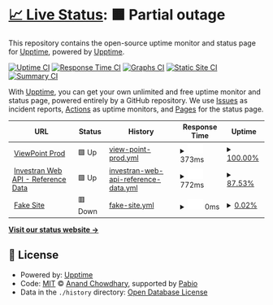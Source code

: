 # [📈 Live Status](https://demo.upptime.js.org): <!--live status--> **🟧 Partial outage**

This repository contains the open-source uptime monitor and status page for [Upptime](https://upptime.js.org), powered by [Upptime](https://github.com/upptime/upptime).

[![Uptime CI](https://github.com/upptime/upptime/workflows/Uptime%20CI/badge.svg)](https://github.com/upptime/upptime/actions?query=workflow%3A%22Uptime+CI%22)
[![Response Time CI](https://github.com/upptime/upptime/workflows/Response%20Time%20CI/badge.svg)](https://github.com/upptime/upptime/actions?query=workflow%3A%22Response+Time+CI%22)
[![Graphs CI](https://github.com/upptime/upptime/workflows/Graphs%20CI/badge.svg)](https://github.com/upptime/upptime/actions?query=workflow%3A%22Graphs+CI%22)
[![Static Site CI](https://github.com/upptime/upptime/workflows/Static%20Site%20CI/badge.svg)](https://github.com/upptime/upptime/actions?query=workflow%3A%22Static+Site+CI%22)
[![Summary CI](https://github.com/upptime/upptime/workflows/Summary%20CI/badge.svg)](https://github.com/upptime/upptime/actions?query=workflow%3A%22Summary+CI%22)

With [Upptime](https://upptime.js.org), you can get your own unlimited and free uptime monitor and status page, powered entirely by a GitHub repository. We use [Issues](https://github.com/upptime/upptime/issues) as incident reports, [Actions](https://github.com/upptime/upptime/actions) as uptime monitors, and [Pages](https://demo.upptime.js.org) for the status page.

<!--start: status pages-->
<!-- This summary is generated by Upptime (https://github.com/upptime/upptime) -->
<!-- Do not edit this manually, your changes will be overwritten -->
<!-- prettier-ignore -->
| URL | Status | History | Response Time | Uptime |
| --- | ------ | ------- | ------------- | ------ |
| <img alt="" src="https://icons.duckduckgo.com/ip3/viewpoint.cscgfm.com.ico" height="13"> [ViewPoint Prod](https://viewpoint.cscgfm.com) | 🟩 Up | [view-point-prod.yml](https://github.com/jaybhattcscgfm/upptime/commits/HEAD/history/view-point-prod.yml) | <details><summary><img alt="Response time graph" src="./graphs/view-point-prod/response-time-week.png" height="20"> 373ms</summary><br><a href="https://demo.upptime.js.org/history/view-point-prod"><img alt="Response time 373" src="https://img.shields.io/endpoint?url=https%3A%2F%2Fraw.githubusercontent.com%2Fjaybhattcscgfm%2Fupptime%2FHEAD%2Fapi%2Fview-point-prod%2Fresponse-time.json"></a><br><a href="https://demo.upptime.js.org/history/view-point-prod"><img alt="24-hour response time 373" src="https://img.shields.io/endpoint?url=https%3A%2F%2Fraw.githubusercontent.com%2Fjaybhattcscgfm%2Fupptime%2FHEAD%2Fapi%2Fview-point-prod%2Fresponse-time-day.json"></a><br><a href="https://demo.upptime.js.org/history/view-point-prod"><img alt="7-day response time 373" src="https://img.shields.io/endpoint?url=https%3A%2F%2Fraw.githubusercontent.com%2Fjaybhattcscgfm%2Fupptime%2FHEAD%2Fapi%2Fview-point-prod%2Fresponse-time-week.json"></a><br><a href="https://demo.upptime.js.org/history/view-point-prod"><img alt="30-day response time 373" src="https://img.shields.io/endpoint?url=https%3A%2F%2Fraw.githubusercontent.com%2Fjaybhattcscgfm%2Fupptime%2FHEAD%2Fapi%2Fview-point-prod%2Fresponse-time-month.json"></a><br><a href="https://demo.upptime.js.org/history/view-point-prod"><img alt="1-year response time 373" src="https://img.shields.io/endpoint?url=https%3A%2F%2Fraw.githubusercontent.com%2Fjaybhattcscgfm%2Fupptime%2FHEAD%2Fapi%2Fview-point-prod%2Fresponse-time-year.json"></a></details> | <details><summary><a href="https://demo.upptime.js.org/history/view-point-prod">100.00%</a></summary><a href="https://demo.upptime.js.org/history/view-point-prod"><img alt="All-time uptime 100.00%" src="https://img.shields.io/endpoint?url=https%3A%2F%2Fraw.githubusercontent.com%2Fjaybhattcscgfm%2Fupptime%2FHEAD%2Fapi%2Fview-point-prod%2Fuptime.json"></a><br><a href="https://demo.upptime.js.org/history/view-point-prod"><img alt="24-hour uptime 100.00%" src="https://img.shields.io/endpoint?url=https%3A%2F%2Fraw.githubusercontent.com%2Fjaybhattcscgfm%2Fupptime%2FHEAD%2Fapi%2Fview-point-prod%2Fuptime-day.json"></a><br><a href="https://demo.upptime.js.org/history/view-point-prod"><img alt="7-day uptime 100.00%" src="https://img.shields.io/endpoint?url=https%3A%2F%2Fraw.githubusercontent.com%2Fjaybhattcscgfm%2Fupptime%2FHEAD%2Fapi%2Fview-point-prod%2Fuptime-week.json"></a><br><a href="https://demo.upptime.js.org/history/view-point-prod"><img alt="30-day uptime 100.00%" src="https://img.shields.io/endpoint?url=https%3A%2F%2Fraw.githubusercontent.com%2Fjaybhattcscgfm%2Fupptime%2FHEAD%2Fapi%2Fview-point-prod%2Fuptime-month.json"></a><br><a href="https://demo.upptime.js.org/history/view-point-prod"><img alt="1-year uptime 100.00%" src="https://img.shields.io/endpoint?url=https%3A%2F%2Fraw.githubusercontent.com%2Fjaybhattcscgfm%2Fupptime%2FHEAD%2Fapi%2Fview-point-prod%2Fuptime-year.json"></a></details>
| <img alt="" src="https://icons.duckduckgo.com/ip3/investranweb-liveuat-eu.fiscloudservices.com.ico" height="13"> [Investran Web API - Reference Data](https://investranweb-liveuat-eu.fiscloudservices.com/api/referencedata/v1/swagger/index.html) | 🟩 Up | [investran-web-api-reference-data.yml](https://github.com/jaybhattcscgfm/upptime/commits/HEAD/history/investran-web-api-reference-data.yml) | <details><summary><img alt="Response time graph" src="./graphs/investran-web-api-reference-data/response-time-week.png" height="20"> 772ms</summary><br><a href="https://demo.upptime.js.org/history/investran-web-api-reference-data"><img alt="Response time 772" src="https://img.shields.io/endpoint?url=https%3A%2F%2Fraw.githubusercontent.com%2Fjaybhattcscgfm%2Fupptime%2FHEAD%2Fapi%2Finvestran-web-api-reference-data%2Fresponse-time.json"></a><br><a href="https://demo.upptime.js.org/history/investran-web-api-reference-data"><img alt="24-hour response time 772" src="https://img.shields.io/endpoint?url=https%3A%2F%2Fraw.githubusercontent.com%2Fjaybhattcscgfm%2Fupptime%2FHEAD%2Fapi%2Finvestran-web-api-reference-data%2Fresponse-time-day.json"></a><br><a href="https://demo.upptime.js.org/history/investran-web-api-reference-data"><img alt="7-day response time 772" src="https://img.shields.io/endpoint?url=https%3A%2F%2Fraw.githubusercontent.com%2Fjaybhattcscgfm%2Fupptime%2FHEAD%2Fapi%2Finvestran-web-api-reference-data%2Fresponse-time-week.json"></a><br><a href="https://demo.upptime.js.org/history/investran-web-api-reference-data"><img alt="30-day response time 772" src="https://img.shields.io/endpoint?url=https%3A%2F%2Fraw.githubusercontent.com%2Fjaybhattcscgfm%2Fupptime%2FHEAD%2Fapi%2Finvestran-web-api-reference-data%2Fresponse-time-month.json"></a><br><a href="https://demo.upptime.js.org/history/investran-web-api-reference-data"><img alt="1-year response time 772" src="https://img.shields.io/endpoint?url=https%3A%2F%2Fraw.githubusercontent.com%2Fjaybhattcscgfm%2Fupptime%2FHEAD%2Fapi%2Finvestran-web-api-reference-data%2Fresponse-time-year.json"></a></details> | <details><summary><a href="https://demo.upptime.js.org/history/investran-web-api-reference-data">87.53%</a></summary><a href="https://demo.upptime.js.org/history/investran-web-api-reference-data"><img alt="All-time uptime 87.53%" src="https://img.shields.io/endpoint?url=https%3A%2F%2Fraw.githubusercontent.com%2Fjaybhattcscgfm%2Fupptime%2FHEAD%2Fapi%2Finvestran-web-api-reference-data%2Fuptime.json"></a><br><a href="https://demo.upptime.js.org/history/investran-web-api-reference-data"><img alt="24-hour uptime 87.53%" src="https://img.shields.io/endpoint?url=https%3A%2F%2Fraw.githubusercontent.com%2Fjaybhattcscgfm%2Fupptime%2FHEAD%2Fapi%2Finvestran-web-api-reference-data%2Fuptime-day.json"></a><br><a href="https://demo.upptime.js.org/history/investran-web-api-reference-data"><img alt="7-day uptime 87.53%" src="https://img.shields.io/endpoint?url=https%3A%2F%2Fraw.githubusercontent.com%2Fjaybhattcscgfm%2Fupptime%2FHEAD%2Fapi%2Finvestran-web-api-reference-data%2Fuptime-week.json"></a><br><a href="https://demo.upptime.js.org/history/investran-web-api-reference-data"><img alt="30-day uptime 87.53%" src="https://img.shields.io/endpoint?url=https%3A%2F%2Fraw.githubusercontent.com%2Fjaybhattcscgfm%2Fupptime%2FHEAD%2Fapi%2Finvestran-web-api-reference-data%2Fuptime-month.json"></a><br><a href="https://demo.upptime.js.org/history/investran-web-api-reference-data"><img alt="1-year uptime 87.53%" src="https://img.shields.io/endpoint?url=https%3A%2F%2Fraw.githubusercontent.com%2Fjaybhattcscgfm%2Fupptime%2FHEAD%2Fapi%2Finvestran-web-api-reference-data%2Fuptime-year.json"></a></details>
| <img alt="" src="https://icons.duckduckgo.com/ip3/thisdoesnotexist.example.ico" height="13"> [Fake Site](https://thisdoesnotexist.example) | 🟥 Down | [fake-site.yml](https://github.com/jaybhattcscgfm/upptime/commits/HEAD/history/fake-site.yml) | <details><summary><img alt="Response time graph" src="./graphs/fake-site/response-time-week.png" height="20"> 0ms</summary><br><a href="https://demo.upptime.js.org/history/fake-site"><img alt="Response time 0" src="https://img.shields.io/endpoint?url=https%3A%2F%2Fraw.githubusercontent.com%2Fjaybhattcscgfm%2Fupptime%2FHEAD%2Fapi%2Ffake-site%2Fresponse-time.json"></a><br><a href="https://demo.upptime.js.org/history/fake-site"><img alt="24-hour response time 0" src="https://img.shields.io/endpoint?url=https%3A%2F%2Fraw.githubusercontent.com%2Fjaybhattcscgfm%2Fupptime%2FHEAD%2Fapi%2Ffake-site%2Fresponse-time-day.json"></a><br><a href="https://demo.upptime.js.org/history/fake-site"><img alt="7-day response time 0" src="https://img.shields.io/endpoint?url=https%3A%2F%2Fraw.githubusercontent.com%2Fjaybhattcscgfm%2Fupptime%2FHEAD%2Fapi%2Ffake-site%2Fresponse-time-week.json"></a><br><a href="https://demo.upptime.js.org/history/fake-site"><img alt="30-day response time 0" src="https://img.shields.io/endpoint?url=https%3A%2F%2Fraw.githubusercontent.com%2Fjaybhattcscgfm%2Fupptime%2FHEAD%2Fapi%2Ffake-site%2Fresponse-time-month.json"></a><br><a href="https://demo.upptime.js.org/history/fake-site"><img alt="1-year response time 0" src="https://img.shields.io/endpoint?url=https%3A%2F%2Fraw.githubusercontent.com%2Fjaybhattcscgfm%2Fupptime%2FHEAD%2Fapi%2Ffake-site%2Fresponse-time-year.json"></a></details> | <details><summary><a href="https://demo.upptime.js.org/history/fake-site">0.02%</a></summary><a href="https://demo.upptime.js.org/history/fake-site"><img alt="All-time uptime 0.02%" src="https://img.shields.io/endpoint?url=https%3A%2F%2Fraw.githubusercontent.com%2Fjaybhattcscgfm%2Fupptime%2FHEAD%2Fapi%2Ffake-site%2Fuptime.json"></a><br><a href="https://demo.upptime.js.org/history/fake-site"><img alt="24-hour uptime 0.02%" src="https://img.shields.io/endpoint?url=https%3A%2F%2Fraw.githubusercontent.com%2Fjaybhattcscgfm%2Fupptime%2FHEAD%2Fapi%2Ffake-site%2Fuptime-day.json"></a><br><a href="https://demo.upptime.js.org/history/fake-site"><img alt="7-day uptime 0.02%" src="https://img.shields.io/endpoint?url=https%3A%2F%2Fraw.githubusercontent.com%2Fjaybhattcscgfm%2Fupptime%2FHEAD%2Fapi%2Ffake-site%2Fuptime-week.json"></a><br><a href="https://demo.upptime.js.org/history/fake-site"><img alt="30-day uptime 0.02%" src="https://img.shields.io/endpoint?url=https%3A%2F%2Fraw.githubusercontent.com%2Fjaybhattcscgfm%2Fupptime%2FHEAD%2Fapi%2Ffake-site%2Fuptime-month.json"></a><br><a href="https://demo.upptime.js.org/history/fake-site"><img alt="1-year uptime 0.02%" src="https://img.shields.io/endpoint?url=https%3A%2F%2Fraw.githubusercontent.com%2Fjaybhattcscgfm%2Fupptime%2FHEAD%2Fapi%2Ffake-site%2Fuptime-year.json"></a></details>

<!--end: status pages-->

[**Visit our status website →**](https://demo.upptime.js.org)

## 📄 License

- Powered by: [Upptime](https://github.com/upptime/upptime)
- Code: [MIT](./LICENSE) © [Anand Chowdhary](https://anandchowdhary.com), supported by [Pabio](https://pabio.com)
- Data in the `./history` directory: [Open Database License](https://opendatacommons.org/licenses/odbl/1-0/)
